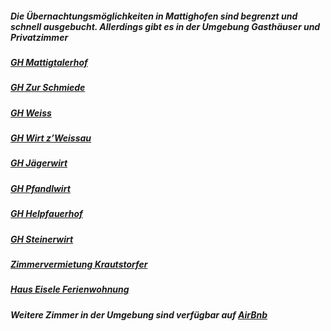 ##### Die Übernachtungsmöglichkeiten in Mattighofen sind begrenzt und schnell ausgebucht. Allerdings gibt es in der Umgebung Gasthäuser und Privatzimmer
##### [GH Mattigtalerhof](https://mattigtalerhof.at/)
##### [GH Zur Schmiede](https://www.schalchen.at/Gasthaus_Zur_Schmiede_-_Reitmeier_Eva)
##### [GH Weiss](https://www.gasthof-weiss.at/)
##### [GH Wirt z’Weissau](https://www.wirt-weissau.at/)
##### [GH Jägerwirt](https://www.jaegerwirt.com/)
##### [GH Pfandlwirt](https://www.pfandlwirt.com/)
##### [GH Helpfauerhof](https://www.helpfauerhof.at/)
##### [GH Steinerwirt](https://www.steinerwirt-eggelsberg.at/)


##### [Zimmervermietung Krautstorfer](https://www.oberoesterreich.at/oesterreich-unterkunft/detail/104285/zimmervermietung-krautstorfer.html)
##### [Haus Eisele Ferienwohnung](https://www.oberoesterreich.at/oesterreich-unterkunft/detail/430020015/haus-eisele-ferienwohnung.html)

##### Weitere Zimmer in der Umgebung sind verfügbar auf [AirBnb](https://www.airbnb.at/)

